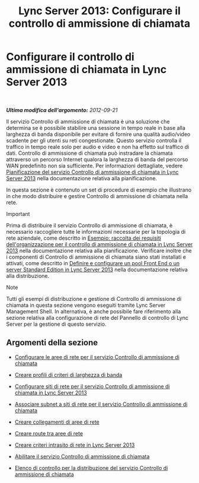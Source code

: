 ﻿---
title: 'Lync Server 2013: Configurare il controllo di ammissione di chiamata'
TOCTitle: Configurare il controllo di ammissione di chiamata
ms:assetid: ce3e6e71-1e33-4cff-849a-c0468e61fef6
ms:mtpsurl: https://technet.microsoft.com/it-it/library/Gg398870(v=OCS.15)
ms:contentKeyID: 49302020
ms.date: 08/24/2015
mtps_version: v=OCS.15
ms.translationtype: HT
---

# Configurare il controllo di ammissione di chiamata in Lync Server 2013

 

_**Ultima modifica dell'argomento:** 2012-09-21_

Il servizio Controllo di ammissione di chiamata è una soluzione che determina se è possibile stabilire una sessione in tempo reale in base alla larghezza di banda disponibile per evitare di fornire una qualità audio/video scadente per gli utenti su reti congestionate. Questo servizio controlla il traffico in tempo reale solo per audio e video e non ha effetto sul traffico di dati. Controllo di ammissione di chiamata può instradare la chiamata attraverso un percorso Internet qualora la larghezza di banda del percorso WAN predefinito non sia sufficiente. Per informazioni dettagliate, vedere [Pianificazione del servizio Controllo di ammissione di chiamata in Lync Server 2013](lync-server-2013-planning-for-call-admission-control.md) nella documentazione relativa alla pianificazione.

In questa sezione è contenuto un set di procedure di esempio che illustrano in che modo distribuire e gestire Controllo di ammissione di chiamata nella rete.

> [!IMPORTANT]  
> Prima di distribuire il servizio Controllo di ammissione di chiamata, è necessario raccogliere tutte le informazioni necessarie per la topologia di rete aziendale, come descritto in <a href="lync-server-2013-example-of-gathering-your-requirements-for-call-admission-control.md">Esempio: raccolta dei requisiti dell'organizzazione per il controllo di ammissione di chiamata in Lync Server 2013</a> nella documentazione relativa alla pianificazione. Verificare inoltre che i componenti di Controllo di ammissione di chiamata siano stati installati e attivati, come descritto in <a href="lync-server-2013-define-and-configure-a-front-end-pool-or-standard-edition-server.md">Definire e configurare un pool Front End o un server Standard Edition in Lync Server 2013</a> nella documentazione relativa alla distribuzione.


> [!NOTE]
> Tutti gli esempi di distribuzione e gestione di Controllo di ammissione di chiamata in questa sezione vengono eseguiti tramite Lync Server Management Shell. In alternativa, è anche possibile fare riferimento alla sezione relativa alla configurazione di rete del Pannello di controllo di Lync Server per la gestione di questo servizio.



## Argomenti della sezione

  - [Configurare le aree di rete per il servizio Controllo di ammissione di chiamata](lync-server-2013-configure-network-regions-for-cac.md)

  - [Creare profili di criteri di larghezza di banda](lync-server-2013-create-bandwidth-policy-profiles.md)

  - [Configurare siti di rete per il servizio Controllo di ammissione di chiamata in Lync Server 2013](lync-server-2013-configure-network-sites-for-cac.md)

  - [Associare subnet a siti di rete per il servizio Controllo di ammissione di chiamata](lync-server-2013-associate-subnets-with-network-sites-for-cac.md)

  - [Creare collegamenti di aree di rete](lync-server-2013-create-network-region-links.md)

  - [Creare route tra aree di rete](lync-server-2013;-create-network-interregion-routes.md)

  - [Creare criteri intrasito di rete in Lync Server 2013](lync-server-2013-create-network-intersite-policies.md)

  - [Abilitare il servizio Controllo di ammissione di chiamata](lync-server-2013-enable-call-admission-control.md)

  - [Elenco di controllo per la distribuzione del servizio Controllo di ammissione di chiamata](lync-server-2013-call-admission-control-deployment-checklist.md)

